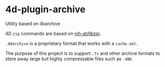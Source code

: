 # 4d-plugin-archive
Utility based on libarchive

4D `zip` commands are based on [nih-at/libzip](https://github.com/nih-at/libzip).

`.4darchive` is a proprietary format that works with a `cache.xml`.

The purpose of this project is to support `.7z` and other archive formats to store away large but highly compressable files such as `.4BK`.
